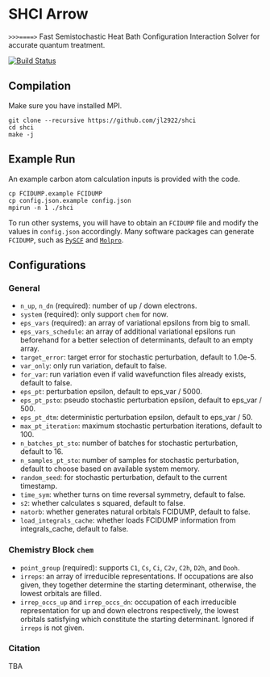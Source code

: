 # SHCI Arrow  

` >>>====> ` Fast Semistochastic Heat Bath Configuration Interaction Solver for accurate quantum treatment.

[![Build Status](https://travis-ci.com/QMC-Cornell/shci.svg?token=Gy8pVWtUBHq57qdtpAKN&branch=master)](https://travis-ci.com/QMC-Cornell/shci) 

## Compilation
Make sure you have installed MPI.
```
git clone --recursive https://github.com/jl2922/shci
cd shci
make -j
```

## Example Run
An example carbon atom calculation inputs is provided with the code.
```
cp FCIDUMP.example FCIDUMP
cp config.json.example config.json
mpirun -n 1 ./shci
```
To run other systems, you will have to obtain an `FCIDUMP` file and modify the values in `config.json` accordingly.
Many software packages can generate `FCIDUMP`, such as [`PySCF`](https://github.com/sunqm/pyscf) and [`Molpro`](https://www.molpro.net/).

## Configurations
### General
* `n_up`, `n_dn` (required): number of up / down electrons.
* `system` (required): only support `chem` for now.
* `eps_vars` (required): an array of variational epsilons from big to small.
* `eps_vars_schedule`: an array of additional variational epsilons run beforehand for a better selection of determinants, default to an empty array.
* `target_error`: target error for stochastic perturbation, default to 1.0e-5.
* `var_only`: only run variation, default to false.
* `for_var`: run variation even if valid wavefunction files already exists, default to false.
* `eps_pt`: perturbation epsilon, default to eps_var / 5000.
* `eps_pt_psto`: pseudo stochastic perturbation epsilon, default to eps_var / 500.
* `eps_pt_dtm`: deterministic perturbation epsilon, default to eps_var / 50.
* `max_pt_iteration`: maximum stochastic perturbation iterations, default to 100.
* `n_batches_pt_sto`: number of batches for stochastic perturbation, default to 16.
* `n_samples_pt_sto`: number of samples for stochastic perturbation, default to choose based on available system memory.
* `random_seed`: for stochastic perturbation, default to the current timestamp.
* `time_sym`: whether turns on time reversal symmetry, default to false.
* `s2`: whether calculates s squared, default to false.
* `natorb`: whether generates natural orbitals FCIDUMP, default to false.
* `load_integrals_cache`: whether loads FCIDUMP information from integrals_cache, default to false.

### Chemistry Block `chem`
* `point_group` (required): supports `C1`, `Cs`, `Ci`, `C2v`, `C2h`, `D2h`, and `Dooh`.
* `irreps`: an array of irreducible representations. If occupations are also given, they together determine the starting determinant, otherwise, the lowest orbitals are filled.
* `irrep_occs_up` and `irrep_occs_dn`: occupation of each irreducible representation for up and down electrons respectively, the lowest orbitals satisfying which constitute the starting determinant. Ignored if `irreps` is not given.

### Citation
TBA
